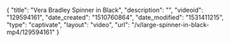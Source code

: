 {
    "title": "Vera Bradley Spinner in Black",
    "description": "",
    "videoid": "129594161",
    "date_created": "1510760864",
    "date_modified": "1531411215",
    "type": "captivate",
    "layout": "video",
    "url": "\/v\/large-spinner-in-black-mp4\/129594161"
}